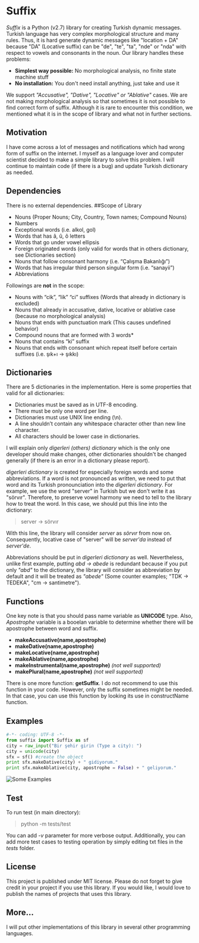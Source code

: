 # Suffix
*Suffix* is a Python (v2.7) library for creating Turkish dynamic messages. Turkish language has very complex morphological structure and many rules. Thus, it is hard generate dynamic messages like "location + DA" because "DA" (Locative suffix) can be "de", "te", "ta", "nde" or "nda"  with respect to vowels and consonants in the noun. Our library handles these problems:

 - **Simplest way possible:** No morphological analysis, no finite state machine stuff
 - **No installation:** You don't need install anything, just take and use it

We support *"Accusative", "Dative", "Locative" or "Ablative"* cases. We are not making morphological analysis so that sometimes it is not possible to find correct form of suffix. Although it is rare to encounter this condition, we mentioned what it is in the scope of library and what not in further sections.  

## Motivation
I have come across a lot of messages and notifications which had wrong form of suffix on the internet. I myself as a language lover and computer scientist decided to make a simple library to solve this problem. I will continue to maintain code (if there is a bug) and update Turkish dictionary as needed. 
## Dependencies
There is no external dependencies.
##Scope of Library
 - Nouns (Proper Nouns; City, Country, Town names; Compound Nouns)
 - Numbers
 - Exceptional words (i.e. alkol, gol)
 - Words that has â, û, ô letters
 - Words that go under vowel ellipsis
 - Foreign originated words (only valid for words that in others dictionary, see Dictionaries section)
 - Nouns that follow consonant harmony (i.e. “Çalışma Bakanlığı”)
 - Words that has irregular third person singular form (i.e. “sanayii”)
 - Abbreviations
 
 Followings are **not** in the scope:
 
 - Nouns with “cik”, “lik” “ci” suffixes (Words that already in dictionary is
excluded)
 - Nouns that already in accusative, dative, locative or ablative case (because no morphological analysis)
 - Nouns that ends with punctuation mark (This causes undefined behavior)
 - Compound nouns that are formed with 3 words*
 - Nouns that contains “ki” suffix
 - Nouns that ends with consonant which repeat itself before certain
   suffixes (i.e. şık+ı -> şıkkı)

## Dictionaries

There are 5 dictionaries in the implementation. Here is some properties that valid for all dictionaries:

 - Dictionaries must be saved as in UTF-8 encoding.
 - There must be only one word per line.
 - Dictionaries must use UNIX line ending (\n).
 - A line shouldn’t contain any whitespace character other than new line
   character.
 - All characters should be lower case in dictionaries.

I will explain only *digerleri (others) dictionary* which is the only one developer should make changes, other dictionaries shouldn't be changed generally (if there is an error in a dictionary please report).

*digerleri dictionary* is created for especially foreign words and some abbreviations. If a word is not pronounced as written, we need to put that word and its Turkish pronounciation into the *digerleri dictionary*. For example, we use the word "server" in Turkish but we don't write it as "sörvır". Therefore, to preserve vowel harmony we need to tell to the library how to treat the word. In this case, we should put this line into the dictionary:

> server -> sörvır

With this line, the library will consider *server* as *sörvır* from now on. Consequently, locative case of "server" will be *server'da* instead of *server'de*.  

 Abbreviations should be put in *digerleri dictionary* as well. Nevertheless, unlike first example, putting *abd -> abede* is redundant because if you put only *"abd"* to the dictionary, the library will consider as abbreviation by default and it will be treated as *"abede"* (Some counter examples; "TDK -> TEDEKA", "cm -> santimetre"). 
## Functions 
One key note is that you should pass name variable as **UNICODE** type. Also, *Apostrophe* variable is a booelan variable to determine whether there will be apostrophe between word and suffix. 
  
 - **makeAccusative(name,apostrophe)**
 - **makeDative(name,apostrophe)**
 - **makeLocative(name,apostrophe)**
 - **makeAblative(name,apostrophe)**
 - **makeInstrumental(name,apostrophe)** *(not well supported)*
 - **makePlural(name,apostrophe)** *(not well supported)*

There is one more function: **getSuffix**. I do not recommend to use this function in your code. However, only the suffix sometimes might be needed. In that case, you can use this function by looking its use in constructName function.
  
## Examples

```py
#-*- coding: UTF-8 -*-
from suffix import Suffix as sf
city = raw_input("Bir şehir girin (Type a city): ")
city = unicode(city)
sfx = sf() #create the object
print sfx.makeDative(city) + " gidiyorum."
print sfx.makeAblative(city, apostrophe = False) + " geliyorum."
```
![Some Examples](http://i.hizliresim.com/lEWrzl.png)
## Test

To run test (in main directory):

> python -m tests/test 

You can add *-v* parameter for more verbose output. Additionally, you can add more test cases to testing operation by simply editing txt files in the *tests* folder.
## License
This project is published under MIT license. Please do not forget to give credit in your project if you use this library. If you would like, I would love to publish the names of projects that uses this library.  
## More...

I will put other implementations of this library in several other programming languages.
